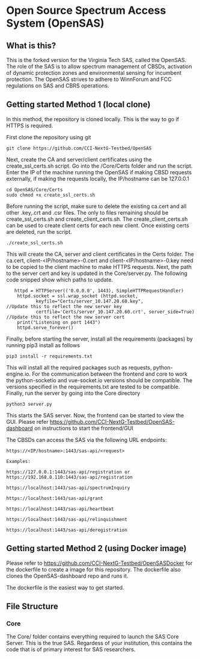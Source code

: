 # Open Source Spectrum Access System (OpenSAS)
## What is this?
This is the forked version for the Virginia Tech SAS, called the OpenSAS. The role of the SAS is to allow
spectrum management of CBSDs, activation of dynamic protection zones and environmental sensing for incumbent protection. The OpenSAS strives
to adhere to WinnForum and FCC regulations on SAS and CBRS operations.

## Getting started Method 1 (local clone)
In this method, the repository is cloned locally. This is the way to go if HTTPS is required. 

First clone the repository using git
```
git clone https://github.com/CCI-NextG-Testbed/OpenSAS
```

Next, create the CA and server/client certificates using the create_ssl_certs.sh script. Go into the /Core/Certs folder and run the script. Enter the IP of the machine running the OpenSAS if making CBSD requests externally, if making the requests locally, the IP/hostname can be 127.0.0.1
```
cd OpenSAS/Core/Certs
sudo chmod +x create_ssl_certs.sh
```
Before running the script, make sure to delete the existing ca.cert and all other .key,.crt and .csr files. The only to files remaining should be create_ssl_certs.sh and create_client_certs.sh. The create_client_certs.sh can be used to create client certs for each new client. Once existing certs are deleted, run the script.
```
./create_ssl_certs.sh
```
This will create the CA, server and client certificates in the Certs folder. The ca.cert, client-<IP/hostname>-0.cert and client-<IP/hostname>-0.key need to be copied to the client machine to make HTTPS requests.
Next, the path to the server cert and key is updated in the Core/server.py. The following code snipped show which paths to update.
```
   httpd = HTTPServer(('0.0.0.0', 1443), SimpleHTTPRequestHandler)
    httpd.socket = ssl.wrap_socket (httpd.socket, 
           keyfile="Certs/server_10.147.20.60.key",                       //Update this to reflect the new server key
           certfile='Certs/server_10.147.20.60.crt', server_side=True)    //Update this to reflect the new server cert
    print("Listening on port 1443")
    httpd.serve_forever()    
```
Finally, before starting the server, install all the requirements (packages) by running pip3 install as follows
```
pip3 install -r requirements.txt
```
This will install all the required packages such as requests, python-engine.io. For the communication between the frontend and core to work the python-socketio and vue-socket.io versions should be compatible. The versions specified in the requirements.txt are tested to be compatible.
Finally, run the server by going into the Core directory
```
python3 server.py
```
This starts the SAS server. Now, the frontend can be started to view the GUI. Please refer https://github.com/CCI-NextG-Testbed/OpenSAS-dashboard on instructions to start the frontend/GUI

The CBSDs can access the SAS via the following URL endpoints:
```
https://<IP/hostname>:1443/sas-api/<request>

Examples: 

https://127.0.0.1:1443/sas-api/registration or https://192.168.0.110:1443/sas-api/registration

https://localhost:1443/sas-api/spectrumInquiry

https://localhost:1443/sas-api/grant

https://localhost:1443/sas-api/heartbeat

https://localhost:1443/sas-api/relinquishment

https://localhost:1443/sas-api/deregistration
```

## Getting started Method 2 (using Docker image)
Please refer to https://github.com/CCI-NextG-Testbed/OpenSASDocker for the dockerfile to create a image for this repository. The dockerfile also clones the 
OpenSAS-dashboard repo and runs it.

The dockerfile is the easiest way to get started.

## File Structure
### Core
The Core/ folder contains everything required to launch the SAS Core
Server. This is the true SAS.  Regardess of your institution, this contains the code that is of
primary interest for SAS researchers.





